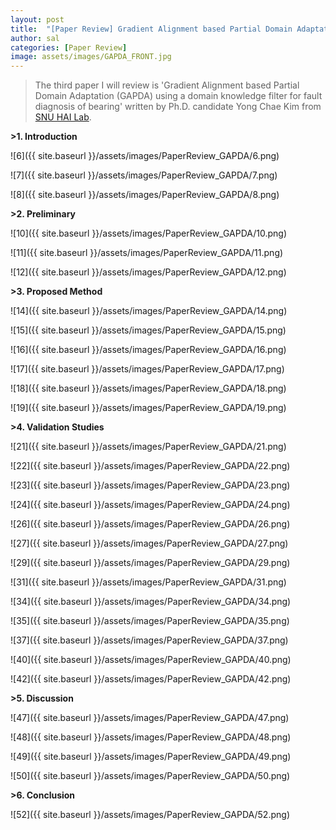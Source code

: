 ```yaml
---
layout: post
title:  "[Paper Review] Gradient Alignment based Partial Domain Adaptation (GAPDA) using a domain knowledge filter for fault diagnosis of bearing"
author: sal
categories: [Paper Review]
image: assets/images/GAPDA_FRONT.jpg
---
```

> The third paper I will review is 'Gradient Alignment based Partial Domain Adaptation (GAPDA) using a domain knowledge filter for fault diagnosis of bearing' written by Ph.D. candidate Yong Chae Kim from [SNU HAI Lab][SNU-HAI-LAB].

**>1. Introduction**

![6]({{ site.baseurl }}/assets/images/PaperReview_GAPDA/6.png)

![7]({{ site.baseurl }}/assets/images/PaperReview_GAPDA/7.png)

![8]({{ site.baseurl }}/assets/images/PaperReview_GAPDA/8.png)

**>2. Preliminary**

![10]({{ site.baseurl }}/assets/images/PaperReview_GAPDA/10.png)

![11]({{ site.baseurl }}/assets/images/PaperReview_GAPDA/11.png)

![12]({{ site.baseurl }}/assets/images/PaperReview_GAPDA/12.png)

**>3. Proposed Method**

![14]({{ site.baseurl }}/assets/images/PaperReview_GAPDA/14.png)

![15]({{ site.baseurl }}/assets/images/PaperReview_GAPDA/15.png)

![16]({{ site.baseurl }}/assets/images/PaperReview_GAPDA/16.png)

![17]({{ site.baseurl }}/assets/images/PaperReview_GAPDA/17.png)

![18]({{ site.baseurl }}/assets/images/PaperReview_GAPDA/18.png)

![19]({{ site.baseurl }}/assets/images/PaperReview_GAPDA/19.png)

**>4. Validation Studies**

![21]({{ site.baseurl }}/assets/images/PaperReview_GAPDA/21.png)

![22]({{ site.baseurl }}/assets/images/PaperReview_GAPDA/22.png)

![23]({{ site.baseurl }}/assets/images/PaperReview_GAPDA/23.png)

![24]({{ site.baseurl }}/assets/images/PaperReview_GAPDA/24.png)

![26]({{ site.baseurl }}/assets/images/PaperReview_GAPDA/26.png)

![27]({{ site.baseurl }}/assets/images/PaperReview_GAPDA/27.png)

![29]({{ site.baseurl }}/assets/images/PaperReview_GAPDA/29.png)

![31]({{ site.baseurl }}/assets/images/PaperReview_GAPDA/31.png)

![34]({{ site.baseurl }}/assets/images/PaperReview_GAPDA/34.png)

![35]({{ site.baseurl }}/assets/images/PaperReview_GAPDA/35.png)

![37]({{ site.baseurl }}/assets/images/PaperReview_GAPDA/37.png)

![40]({{ site.baseurl }}/assets/images/PaperReview_GAPDA/40.png)

![42]({{ site.baseurl }}/assets/images/PaperReview_GAPDA/42.png)

**>5. Discussion**

![47]({{ site.baseurl }}/assets/images/PaperReview_GAPDA/47.png)

![48]({{ site.baseurl }}/assets/images/PaperReview_GAPDA/48.png)

![49]({{ site.baseurl }}/assets/images/PaperReview_GAPDA/49.png)

![50]({{ site.baseurl }}/assets/images/PaperReview_GAPDA/50.png)

**>6. Conclusion**

![52]({{ site.baseurl }}/assets/images/PaperReview_GAPDA/52.png)


[SNU-HAI-LAB]: https://hai.snu.ac.kr